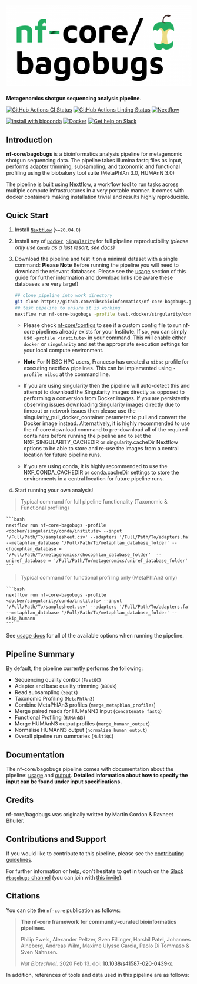 # ![nf-core-bagobugs](docs/images/nf-core-bagobugs_logo.png)

**Metagenomics shotgun sequencing analysis pipeline**.

[![GitHub Actions CI Status](https://github.com/nf-core/bagobugs/workflows/nf-core%20CI/badge.svg)](https://github.com/nf-core/bagobugs/actions)
[![GitHub Actions Linting Status](https://github.com/nf-core/bagobugs/workflows/nf-core%20linting/badge.svg)](https://github.com/nf-core/bagobugs/actions)
[![Nextflow](https://img.shields.io/badge/nextflow-%E2%89%A520.04.0-brightgreen.svg)](https://www.nextflow.io/)

[![install with bioconda](https://img.shields.io/badge/install%20with-bioconda-brightgreen.svg)](https://bioconda.github.io/)
[![Docker](https://img.shields.io/docker/automated/nfcore/bagobugs.svg)](https://hub.docker.com/r/nfcore/bagobugs)
[![Get help on Slack](http://img.shields.io/badge/slack-nf--core%20%23bagobugs-4A154B?logo=slack)](https://nfcore.slack.com/channels/bagobugs)

## Introduction

**nf-core/bagobugs** is a bioinformatics analysis pipeline for metagenomic shotgun sequencing data. The pipeline takes illumina fastq files as input, performs adapter trimming, subsampling, and taxonomic and functional profiling using the biobakery tool suite (MetaPhlAn 3.0, HUMAnN 3.0)

The pipeline is built using [Nextflow](https://www.nextflow.io), a workflow tool to run tasks across multiple compute infrastructures in a very portable manner. It comes with docker containers making installation trivial and results highly reproducible.

## Quick Start

1. Install [`Nextflow`](https://nf-co.re/usage/installation) (`>=20.04.0`)

2. Install any of [`Docker`](https://docs.docker.com/engine/installation/), [`Singularity`](https://www.sylabs.io/guides/3.0/user-guide/) for full pipeline reproducibility _(please only use [`Conda`](https://conda.io/miniconda.html) as a last resort; see [docs](https://nf-co.re/usage/configuration#basic-configuration-profiles))_

3. Download the pipeline and test it on a minimal dataset with a single command:
    **Please Note** Before running the pipeline you will need to download the relevant databases. Please see the [usage](https://github.com/nibscbioinformatics/nf-core-bagobugs/blob/dev/docs/usage.md) section of this guide for further information and download links (be aware these databases are very large!)

    ```bash
    ## clone pipeline into work directory
    git clone https://github.com/nibscbioinformatics/nf-core-bagobugs.git
    ## test pipeline to ensure it is working
    nextflow run nf-core-bagobugs -profile test,<docker/singularity/conda/institute>
    ```

    * Please check [nf-core/configs](https://github.com/nf-core/configs#documentation) to see if a custom config file to run nf-core pipelines already exists for your Institute. If so, you can simply use `-profile <institute>` in your command. This will enable either `docker` or `singularity` and set the appropriate execution settings for your local compute environment.

    * **Note** For NIBSC HPC users, Franceso has created a `nibsc` profile for executing nextflow pipelines. This can be implemented using `-profile nibsc` at the command line.

    * If you are using singularity then the pipeline will auto-detect this and attempt to download the Singularity images directly as opposed to performing a conversion from Docker images. If you are persistently observing issues downloading Singularity images directly due to timeout or network issues then please use the --singularity_pull_docker_container parameter to pull and convert the Docker image instead. Alternatively, it is highly recommended to use the nf-core download command to pre-download all of the required containers before running the pipeline and to set the NXF_SINGULARITY_CACHEDIR or singularity.cacheDir Nextflow options to be able to store and re-use the images from a central location for future pipeline runs.

    * If you are using conda, it is highly recommended to use the NXF_CONDA_CACHEDIR or conda.cacheDir settings to store the environments in a central location for future pipeline runs.


4. Start running your own analysis!

> Typical command for full pipeline functionality (Taxonomic & Functional profiling)

    ```bash
    nextflow run nf-core-bagobugs -profile <docker/singularity/conda/institute> --input '/Full/Path/To/samplesheet.csv' --adapters '/Full/Path/To/adapters.fa' --metaphlan_database '/Full/Path/To/metaphlan_database_folder' --chocophlan_database = '/Full/Path/To/metagenomics/chocophlan_database_folder'  --uniref_database = '/Full/Path/To/metagenomics/uniref_database_folder'
    ```

> Typical command for functional profiling only (MetaPhlAn3 only)

    ```bash
    nextflow run nf-core-bagobugs -profile <docker/singularity/conda/institute> --input '/Full/Path/To/samplesheet.csv' --adapters '/Full/Path/To/adapters.fa' --metaphlan_database '/Full/Path/To/metaphlan_database_folder' --skip_humann
    ```

See [usage docs](https://github.com/nibscbioinformatics/nf-core-bagobugs/blob/dev/docs/usage.md) for all of the available options when running the pipeline.

## Pipeline Summary

By default, the pipeline currently performs the following:


* Sequencing quality control (`FastQC`)
* Adapter and base quality trimming (`BBDuk`)
* Read subsampling (`Seqtk`)
* Taxonomic Profiling (`MetaPhlAn3`)
* Combine MetaPhlAn3 profiles (`merge_metaphlan_profiles`)
* Merge paired reads for HUMaNN3 input (`concatenate fastq`)
* Functional Profiling (`HUMAnN3`)
* Merge HUMAnN3 output profiles (`merge_humann_output`)
* Normalise HUMAnN3 output (`normalise_human_output`)
* Overall pipeline run summaries (`MultiQC`)

## Documentation

The nf-core/bagobugs pipeline comes with documentation about the pipeline: [usage](https://github.com/nibscbioinformatics/nf-core-bagobugs/blob/dev/docs/usage.md) and [output](https://github.com/nibscbioinformatics/nf-core-bagobugs/blob/dev/docs/output.md).
**Detailed information about how to specify the input can be found under input specifications.**
## Credits

nf-core/bagobugs was originally written by Martin Gordon & Ravneet Bhuller.
## Contributions and Support

If you would like to contribute to this pipeline, please see the [contributing guidelines](.github/CONTRIBUTING.md).

For further information or help, don't hesitate to get in touch on the [Slack `#bagobugs` channel](https://nfcore.slack.com/channels/bagobugs) (you can join with [this invite](https://nf-co.re/join/slack)).

## Citations

<!-- TODO nf-core: Add citation for pipeline after first release. Uncomment lines below and update Zenodo doi. -->
<!-- If you use  nf-core/bagobugs for your analysis, please cite it using the following doi: [10.5281/zenodo.XXXXXX](https://doi.org/10.5281/zenodo.XXXXXX) -->

You can cite the `nf-core` publication as follows:

> **The nf-core framework for community-curated bioinformatics pipelines.**
>
> Philip Ewels, Alexander Peltzer, Sven Fillinger, Harshil Patel, Johannes Alneberg, Andreas Wilm, Maxime Ulysse Garcia, Paolo Di Tommaso & Sven Nahnsen.
>
> _Nat Biotechnol._ 2020 Feb 13. doi: [10.1038/s41587-020-0439-x](https://dx.doi.org/10.1038/s41587-020-0439-x).

In addition, references of tools and data used in this pipeline are as follows:

<!-- TODO nf-core: Add bibliography of tools and data used in your pipeline -->
